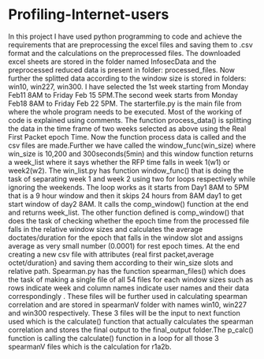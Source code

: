 # Profiling-Internet-users

In this project I have used python programming to code and achieve the requirements that are preprocessing the excel files and saving them to .csv format and the calculations on the preprocessed files. The downloaded excel sheets are stored in the folder named InfosecData and the preprocessed reduced data is present in folder: processed_files. Now further the splitted data according to the window size is stored in folders: win10, win227, win300. I have selected the 1st week starting from Monday Feb11 8AM to Friday Feb 15 5PM.The second week starts from Monday Feb18 8AM to Friday Feb 22 5PM. 
The starterfile.py is the main file from where the whole program needs to be executed. Most of the working of code is explained using comments. The function process_data() is splitting the data in the time frame of two weeks selected as above using the Real First Packet epoch Time. Now the function process data is called and the csv files are made.Further we have called the window_func(win_size) where win_size is 10,200 and 300seconds(5min) and this window function returns a week_list where it says whether the RFP time falls in week 1(w1) or week2(w2).
The win_list.py has function window_func() that is doing the task of separating week 1 and week 2 using two for loops respectively while ignoring the weekends. The loop works as it starts from Day1 8AM to 5PM that is a 9 hour window and then it skips 24 hours from 8AM day1 to get start window of day2 8AM. It calls the comp_window() function at the end and returns week_list. The other function defined is comp_window()   that does the task of checking whether the epoch time from the processed file falls in the relative window sizes and calculates the average doctates/duration for the epoch that falls in the window slot and assigns average as very small number (0.0001) for rest epoch times. At the end creating a new csv file with attributes {real first packet,average octet/duration} and saving them according to their win_size slots and relative path.
Spearman.py has the function spearman_files() which does the task of making a single file of all 54 files for each window sizes such as rows indicate week and column names indicate user names and their data correspondingly . These files will be further used in calculating spearman correlation and are stored in spearmanV folder with names win10, win227 and win300 respectively. These 3 files will be the input to next function used which is the calculate() function that actually calculates the spearman correlation and stores the final output to the final_output folder.The p_calc() function is calling the calculate() function in a loop for all those 3 spearmanV files which is the calculation for r1a2b.
